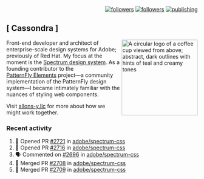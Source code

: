 <p align="right"><a rel="me" href="https://front-end.social/@castastrophe">
    <img alt="followers" title="Follow me on Mastodon" src="https://img.shields.io/mastodon/follow/109297102751309835?domain=https%3A%2F%2Ffront-end.social&label=Follow&logo=mastodon&logoColor=white&style=for-the-badge&labelColor=008080&color=006969"/></a>
  <a href="https://codepen.io/castastrophe/">
    <img alt="followers" title="Follow me on CodePen" src="https://img.shields.io/badge/23-1?color=640464&labelColor=7c007c&style=for-the-badge&logo=codepen&label=Follow"/></a>
<a href="https://castastrophe.medium.com/">
    <img alt="publishing" title="View articles on Medium" src="https://img.shields.io/badge/107-1?color=666&labelColor=444&label=subscribe&logo=medium&logoColor=white&style=for-the-badge"/></a>
</p>

## [&nbsp;Cassondra&nbsp;]

<img align="right" src="https://github-production-user-asset-6210df.s3.amazonaws.com/1840295/253016758-ba468774-1cd3-42c2-8f43-947b5eeb5edf.png" height="200" alt="A circular logo of a coffee cup viewed from above; abstract, dark outlines with hints of teal and creamy tones">

Front-end developer and architect of enterprise-scale design systems for Adobe; previously of Red Hat. My focus at the moment is the [Spectrum design system](https://github.com/adobe/spectrum-css). As a founding contributor to the [PatternFly&nbsp;Elements](https://github.com/patternfly/patternfly-elements) project&mdash;a community implementation of the PatternFly design system&mdash;I became intimately familiar with the nuances of styling web components.

Visit [allons-y.llc](http://allons-y.llc/) for more about how we might work together.

### Recent activity

<!--START_SECTION:activity-->
1. 💪 Opened PR [#2721](https://github.com/adobe/spectrum-css/pull/2721) in [adobe/spectrum-css](https://github.com/adobe/spectrum-css)
2. 💪 Opened PR [#2716](https://github.com/adobe/spectrum-css/pull/2716) in [adobe/spectrum-css](https://github.com/adobe/spectrum-css)
3. 🗣 Commented on [#2696](https://github.com/adobe/spectrum-css/pull/2696#issuecomment-2085345616) in [adobe/spectrum-css](https://github.com/adobe/spectrum-css)
4. 🎉 Merged PR [#2708](https://github.com/adobe/spectrum-css/pull/2708) in [adobe/spectrum-css](https://github.com/adobe/spectrum-css)
5. 🎉 Merged PR [#2709](https://github.com/adobe/spectrum-css/pull/2709) in [adobe/spectrum-css](https://github.com/adobe/spectrum-css)
<!--END_SECTION:activity-->
